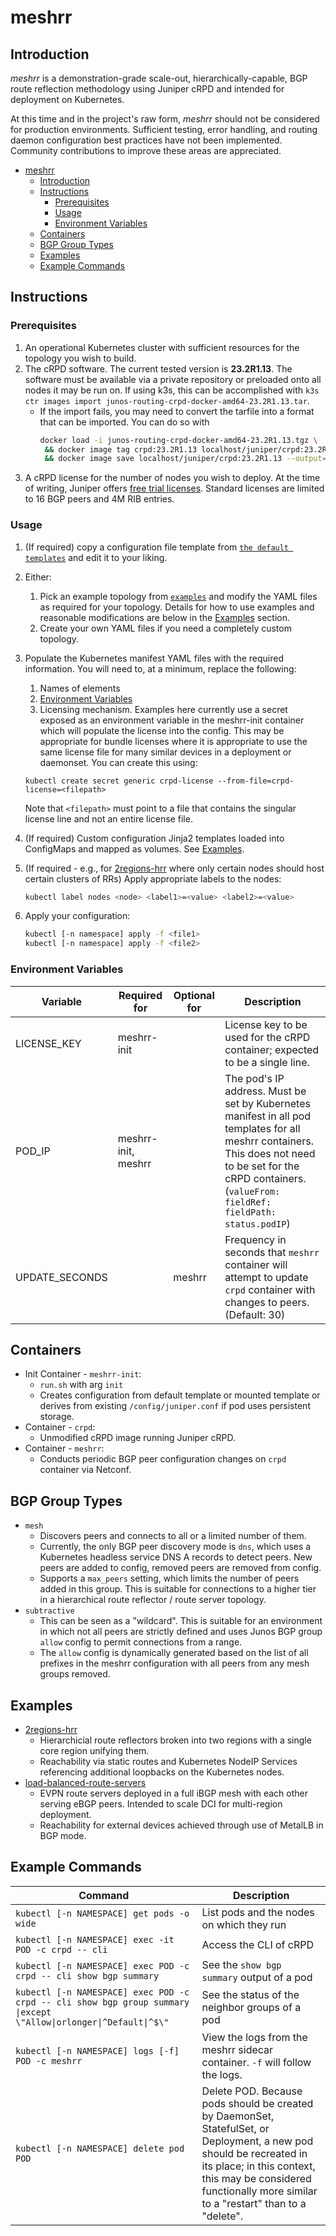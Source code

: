 # meshrr

## Introduction
*meshrr* is a demonstration-grade scale-out, hierarchically-capable, BGP route reflection methodology using Juniper cRPD and intended for deployment on Kubernetes.

At this time and in the project's raw form, *meshrr* should not be considered for production environments. Sufficient testing, error handling, and routing daemon configuration best practices have not been implemented. Community contributions to improve these areas are appreciated.

- [meshrr](#meshrr)
  - [Introduction](#introduction)
  - [Instructions](#instructions)
    - [Prerequisites](#prerequisites)
    - [Usage](#usage)
    - [Environment Variables](#environment-variables)
  - [Containers](#containers)
  - [BGP Group Types](#bgp-group-types)
  - [Examples](#examples)
  - [Example Commands](#example-commands)

## Instructions

### Prerequisites

1. An operational Kubernetes cluster with sufficient resources for the topology you wish to build.
2. The cRPD software. The current tested version is **23.2R1.13**. The software must be available via a private repository or preloaded onto all nodes it may be run on. If using k3s, this can be accomplished with `k3s ctr images import junos-routing-crpd-docker-amd64-23.2R1.13.tar`.
   - If the import fails, you may need to convert the tarfile into a format that can be imported. You can do so with
     ```sh
     docker load -i junos-routing-crpd-docker-amd64-23.2R1.13.tgz \
      && docker image tag crpd:23.2R1.13 localhost/juniper/crpd:23.2R1.13 \
      && docker image save localhost/juniper/crpd:23.2R1.13 --output=junos-routing-crpd-docker-amd64-23.2R1.13.tar 
     ```
3. A cRPD license for the number of nodes you wish to deploy. At the time of writing, Juniper offers [free trial licenses](https://www.juniper.net/us/en/dm/crpd-trial/). Standard licenses are limited to 16 BGP peers and 4M RIB entries.

### Usage

1. (If required) copy a configuration file template from [`the default templates`](meshrr/defaults/) and edit it to your liking.

2.  Either:
    1. Pick an example topology from [`examples`](examples/) and modify the YAML files as required for your topology. Details for how to use examples and reasonable modifications are below in the [Examples](#Examples) section.
    2. Create your own YAML files if you need a completely custom topology.

3.  Populate the Kubernetes manifest YAML files with the required information. You will need to, at a minimum, replace the following:
    1. Names of elements
    2. [Environment Variables](#Environment-Variables)
    3. Licensing mechanism. Examples here currently use a secret exposed as an environment variable in the meshrr-init container which will populate the license into the config. This may be appropriate for bundle licenses where it is appropriate to use the same license file for many similar devices in a deployment or daemonset. You can create this using:
      ```
      kubectl create secret generic crpd-license --from-file=crpd-license=<filepath>
      ```
    Note that `<filepath>` must point to a file that contains the singular license line and not an entire license file.
4. (If required) Custom configuration Jinja2 templates loaded into ConfigMaps and mapped as volumes. See [Examples](#Examples).
5.  (If required - e.g., for [2regions-hrr](examples/2regions-hrr/) where only certain nodes should host certain clusters of RRs) Apply appropriate labels to the nodes:
    ```bash
    kubectl label nodes <node> <label1>=<value> <label2>=<value>
    ```
6.  Apply your configuration:
    ```bash
    kubectl [-n namespace] apply -f <file1>
    kubectl [-n namespace] apply -f <file2>
    ```

### Environment Variables

| Variable       | Required for        | Optional for | Description                                                  |
| -------------- | ------------------- | ------------ | ------------------------------------------------------------ |
| LICENSE_KEY    | meshrr-init         |              | License key to be used for the cRPD container; expected to be a single line. |
| POD_IP         | meshrr-init, meshrr |              | The pod's IP address. Must be set by Kubernetes manifest in all pod templates for all meshrr containers. This does not need to be set for the cRPD containers. (`valueFrom: fieldRef: fieldPath: status.podIP`) |
| UPDATE_SECONDS |                     | meshrr       | Frequency in seconds that `meshrr` container will attempt to update `crpd` container with changes to peers. (Default: 30) |


## Containers

- Init Container - `meshrr-init`:
  - `run.sh` with arg `init`
  - Creates configuration from default template or mounted template or derives from existing `/config/juniper.conf` if pod uses persistent storage.
- Container - `crpd`:
  - Unmodified cRPD image running Juniper cRPD.
- Container - `meshrr`:
  - Conducts periodic BGP peer configuration changes on `crpd` container via Netconf.

## BGP Group Types

- `mesh`
  - Discovers peers and connects to all or a limited number of them.
  - Currently, the only BGP peer discovery mode is `dns`, which uses a Kubernetes headless service DNS A records to detect peers.
  New peers are added to config, removed peers are removed from config.
  - Supports a `max_peers` setting, which limits the number of peers added in this group. This is suitable for connections to a higher tier in a hierarchical route reflector / route server topology.
- `subtractive`
  - This can be seen as a "wildcard". This is suitable for an environment in which not all peers are strictly defined and uses Junos BGP group `allow` config to permit connections from a range.
  - The `allow` config is dynamically generated based on the list of all prefixes in the meshrr configuration with all peers from any mesh groups removed.

## Examples

- [2regions-hrr](examples/2regions-hrr)
  - Hierarchicial route reflectors broken into two regions with a single core region unifying them.
  - Reachability via static routes and Kubernetes NodeIP Services referencing additional loopbacks on the Kubernetes nodes.
- [load-balanced-route-servers](examples/load-balanced-route-servers)
  - EVPN route servers deployed in a full iBGP mesh with each other serving eBGP peers. Intended to scale DCI for multi-region deployment.
  - Reachability for external devices achieved through use of MetalLB in BGP mode.

## Example Commands

| Command                                                      | Description                                                  |
| ------------------------------------------------------------ | ------------------------------------------------------------ |
| `kubectl [-n NAMESPACE] get pods -o wide`                    | List pods and the nodes on which they run                    |
| `kubectl [-n NAMESPACE] exec -it POD -c crpd -- cli`         | Access the CLI of cRPD                                       |
| `kubectl [-n NAMESPACE] exec POD -c crpd -- cli show bgp summary` | See the `show bgp summary` output of a pod                   |
| `kubectl [-n NAMESPACE] exec POD -c crpd -- cli show bgp group summary \|except \"Allow\|orlonger\|^Default\|^$\"` | See the status of the neighbor groups of a pod               |
| `kubectl [-n NAMESPACE] logs [-f] POD -c meshrr`             | View the logs from the meshrr sidecar container. `-f` will follow the logs. |
| `kubectl [-n NAMESPACE] delete pod POD`                      | Delete POD. Because pods should be created by DaemonSet, StatefulSet, or Deployment, a new pod should be recreated in its place; in this context, this may be considered functionally more similar to a "restart" than to a "delete". |



